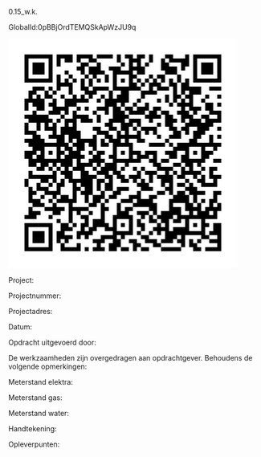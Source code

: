 0.15_w.k.

GlobalId:0pBBjOrdTEMQSkApWzJU9q

![picture](https://github.com/C-Claus/Data-Files/blob/master/QR_codes/KDV/0.15_w.k..png)

Project:

Projectnummer:

Projectadres:

Datum:

Opdracht uitgevoerd door:

De werkzaamheden zijn overgedragen aan opdrachtgever. Behoudens de volgende opmerkingen:

Meterstand elektra:

Meterstand gas:

Meterstand water:

Handtekening:

Opleverpunten:
